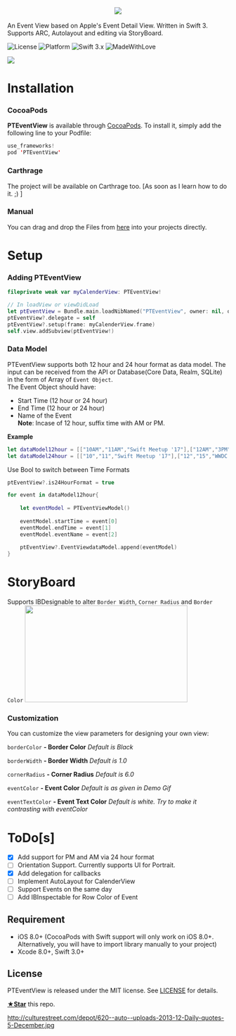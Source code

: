 
<center><img src="https://github.com/amantaneja/PTEventView/blob/master/Images/PTEventViewTitle.png"></center><br>
An Event View based on Apple's Event Detail View. Written in Swift 3. Supports ARC, Autolayout and editing via StoryBoard.

![License](https://img.shields.io/badge/License-MIT-lightgrey.svg)
![Platform](https://img.shields.io/badge/Platforms-iOS-red.svg)
![Swift 3.x](https://img.shields.io/badge/Swift-3.x-blue.svg)
![MadeWithLove](https://img.shields.io/badge/Made%20with%20%E2%9D%A4-India-green.svg)

<img src="https://github.com/amantaneja/PTEventView/blob/master/Images/PTEventViewDemo.gif" >

# Installation
### CocoaPods
**PTEventView** is available through [CocoaPods](http://cocoapods.org). To install it, simply add the following line to your Podfile:
```swift
use_frameworks!
pod 'PTEventView'
```

### Carthrage
The project will be available on Carthrage too. [As soon as I learn how to do it. ;) ]<br>

### Manual
You can drag and drop the Files from [here](https://github.com/amantaneja/PTEventView/tree/master/Demo/PTEventViewDemo/PTEventView) into your projects directly. 

# Setup
### Adding PTEventView

```swift
fileprivate weak var myCalenderView: PTEventView!
```
```swift
// In loadView or viewDidLoad
let ptEventView = Bundle.main.loadNibNamed("PTEventView", owner: nil, options: nil)![0] as? PTEventView
ptEventView?.delegate = self
ptEventView?.setup(frame: myCalenderView.frame)
self.view.addSubview(ptEventView!)
```

### Data Model
PTEventView supports both 12 hour and 24 hour format as data model. The input can be received from the API or Database(Core Data, Realm, SQLite) in the form of Array of `Event Object`.<br>
The Event Object should have:
- Start Time (12 hour or 24 hour)
- End Time (12 hour or 24 hour)
- Name of the Event <br>
**Note**: Incase of 12 hour, suffix time with AM or PM.<br>

**Example** 
```swift
let dataModel12hour = [["10AM","11AM","Swift Meetup '17"],["12AM","3PM","WWDC KickOff"]]
let dataModel24hour = [["10","11","Swift Meetup '17"],["12","15","WWDC KickOff"]]
```
Use Bool to switch between Time Formats
```swift  
ptEventView?.is24HourFormat = true
```
```swift
for event in dataModel12hour{
            
    let eventModel = PTEventViewModel()
    
    eventModel.startTime = event[0]
    eventModel.endTime = event[1]
    eventModel.eventName = event[2]
    
    ptEventView?.EventViewdataModel.append(eventModel)
}
```


# StoryBoard
Supports IBDesignable to alter `Border Width`, `Corner Radius` and `Border Color`
<img src="https://github.com/amantaneja/PTEventView/blob/master/Images/IBDesignable.png" height="220" width="370">

### Customization
You can customize the view parameters for designing your own view:

`borderColor` **- Border Color** *Default is Black*

`borderWidth` **- Border Width** *Default is 1.0*

`cornerRadius` **- Corner Radius** *Default is 6.0*

`eventColor` **- Event Color** *Default is as given in Demo Gif*

`eventTextColor` **- Event Text Color** *Default is white. Try to make it contrasting with eventColor*

# ToDo[s]
- [x] Add support for PM and AM via 24 hour format
- [ ] Orientation Support. Currently supports UI for Portrait.
- [x] Add delegation for callbacks
- [ ] Implement AutoLayout for CalenderView
- [ ] Support Events on the same day
- [ ] Add IBInspectable for Row Color of Event

## Requirement
- iOS 8.0+ (CocoaPods with Swift support will only work on iOS 8.0+. Alternatively, you will have to import library manually to your project)
- Xcode 8.0+, Swift 3.0+

## License

PTEventView is released under the MIT license. See [LICENSE](https://github.com/amantaneja/PTEventView/blob/master/LICENSE) for details.


[**★Star**](#) this repo. 

http://culturestreet.com/depot/620--auto--uploads-2013-12-Daily-quotes-5-December.jpg
